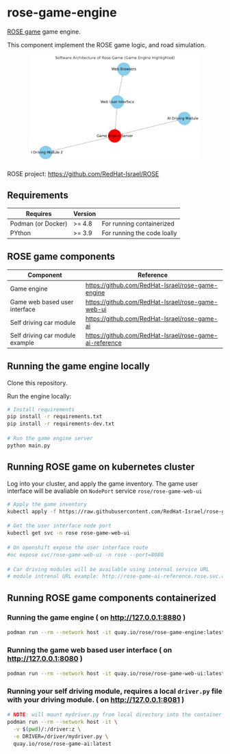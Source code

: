 # rose-game-engine
[ROSE game](https://github.com/RedHat-Israel/ROSE) game engine.

This component implement the ROSE game logic, and road simulation.

<p align="center">
  <img src="engine.png" alt="rose game components diagram" width="400"/>
</p>

ROSE project: https://github.com/RedHat-Israel/ROSE

## Requirements

 Requires | Version | |
----------|---------| ---- |
 Podman (or Docker) | >= 4.8 | For running containerized |
 PYthon   | >= 3.9  | For running the code loally |

## ROSE game components

Component | Reference |
----------|-----------|
Game engine | https://github.com/RedHat-Israel/rose-game-engine |
Game web based user interface | https://github.com/RedHat-Israel/rose-game-web-ui |
Self driving car module | https://github.com/RedHat-Israel/rose-game-ai |
Self driving car module example | https://github.com/RedHat-Israel/rose-game-ai-reference |

## Running the game engine locally

Clone this repository.

Run the engine locally:

```bash
# Install requirements
pip install -r requirements.txt
pip install -r requirements-dev.txt

# Run the game engine server
python main.py
```

## Running ROSE game on kubernetes cluster

Log into your cluster, and apply the game inventory.
The game user interface will be avaliable on `NodePort` service `rose/rose-game-web-ui`


```bash
# Apply the game inventory
kubectl apply -f https://raw.githubusercontent.com/RedHat-Israel/rose-game-engine/main/rose-game.yaml

# Get the user interface node port
kubectl get svc -n rose rose-game-web-ui

# On openshift expose the user interface route
#oc expose svc/rose-game-web-ui -n rose --port=8080

# Car driving modules will be available using internal service URL
# module intrenal URL example: http://rose-game-ai-reference.rose.svc.cluster.local:8081
```

## Running ROSE game components containerized

### Running the game engine ( on http://127.0.0.1:8880 )

``` bash
podman run --rm --network host -it quay.io/rose/rose-game-engine:latest
```

### Running the game web based user interface ( on http://127.0.0.1:8080 )

``` bash
podman run --rm --network host -it quay.io/rose/rose-game-web-ui:latest
```

### Running your self driving module, requires a local `driver.py` file with your driving module. ( on http://127.0.0.1:8081 )

``` bash
# NOTE: will mount mydriver.py from local directory into the container file system
podman run --rm --network host -it \
  -v $(pwd)/:/driver:z \
  -e DRIVER=/driver/mydriver.py \
  quay.io/rose/rose-game-ai:latest
```
